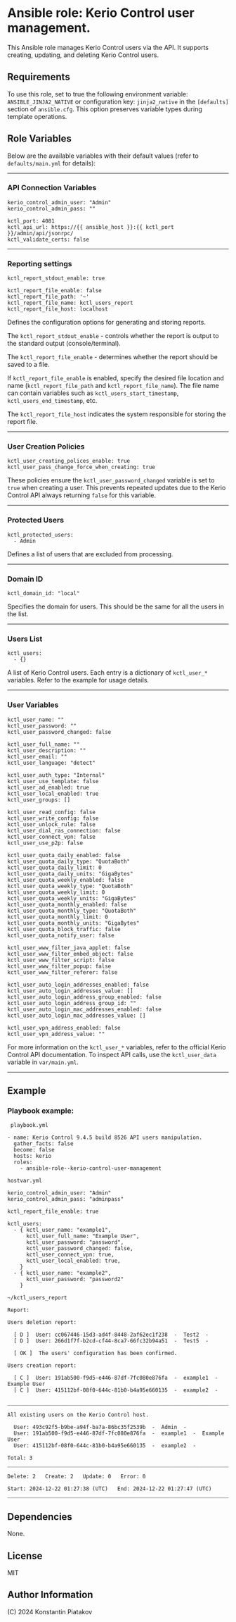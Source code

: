 Ansible role: Kerio Control user management.
============================================

This Ansible role manages Kerio Control users via the API. It supports creating, updating, and deleting Kerio Control users.

Requirements
------------

To use this role, set to true the following environment variable: ```ANSIBLE_JINJA2_NATIVE``` or configuration key: ```jinja2_native``` in the ```[defaults]``` section of ```ansible.cfg```. This option preserves variable types during template operations.

Role Variables
--------------
Below are the available variables with their default values (refer to ```defaults/main.yml``` for details):

---
### API Connection Variables
```
kerio_control_admin_user: "Admin"
kerio_control_admin_pass: ""

kctl_port: 4081
kctl_api_url: https://{{ ansible_host }}:{{ kctl_port }}/admin/api/jsonrpc/
kctl_validate_certs: false
```

---
### Reporting settings
```
kctl_report_stdout_enable: true

kctl_report_file_enable: false
kctl_report_file_path: '~'
kctl_report_file_name: kctl_users_report
kctl_report_file_host: localhost
```
Defines the configuration options for generating and storing reports. 

The ```kctl_report_stdout_enable``` - controls whether the report is output to the standard output (console/terminal). 

The ```kctl_report_file_enable``` - determines whether the report should be saved to a file. 

If ```kctl_report_file_enable``` is enabled, specify the desired file location and name (```kctl_report_file_path``` and ```kctl_report_file_name```). The file name can contain variables such as ```kctl_users_start_timestamp```, ```kctl_users_end_timestamp```, etc.

The ```kctl_report_file_host``` indicates the system responsible for storing the report file.

---
### User Creation Policies
```
kctl_user_creating_polices_enable: true
kctl_user_pass_change_force_when_creating: true
```
These policies ensure the ```kctl_user_password_changed``` variable is set to ```true``` when creating a user. This prevents repeated updates due to the Kerio Control API always returning ```false``` for this variable.

---
### Protected Users
```
kctl_protected_users:
  - Admin
```
Defines a list of users that are excluded from processing.

---
### Domain ID
```
kctl_domain_id: "local"
```
Specifies the domain for users. This should be the same for all the users in the list.

---
### Users List
```
kctl_users:
  - {}
```
A list of Kerio Control users. Each entry is a dictionary of ```kctl_user_*``` variables. Refer to the example for usage details.

---
### User Variables
```
kctl_user_name: ""
kctl_user_password: ""
kctl_user_password_changed: false

kctl_user_full_name: ""
kctl_user_description: ""
kctl_user_email: ""
kctl_user_language: "detect"

kctl_user_auth_type: "Internal"
kctl_user_use_template: false
kctl_user_ad_enabled: true
kctl_user_local_enabled: true
kctl_user_groups: []

kctl_user_read_config: false
kctl_user_write_config: false
kctl_user_unlock_rule: false
kctl_user_dial_ras_connection: false
kctl_user_connect_vpn: false
kctl_user_use_p2p: false

kctl_user_quota_daily_enabled: false
kctl_user_quota_daily_type: "QuotaBoth"
kctl_user_quota_daily_limit: 0
kctl_user_quota_daily_units: "GigaBytes"
kctl_user_quota_weekly_enabled: false
kctl_user_quota_weekly_type: "QuotaBoth"
kctl_user_quota_weekly_limit: 0
kctl_user_quota_weekly_units: "GigaBytes"
kctl_user_quota_monthly_enabled: false
kctl_user_quota_monthly_type: "QuotaBoth"
kctl_user_quota_monthly_limit: 0
kctl_user_quota_monthly_units: "GigaBytes"
kctl_user_quota_block_traffic: false
kctl_user_quota_notify_user: false

kctl_user_www_filter_java_applet: false
kctl_user_www_filter_embed_object: false
kctl_user_www_filter_script: false
kctl_user_www_filter_popup: false
kctl_user_www_filter_referer: false

kctl_user_auto_login_addresses_enabled: false
kctl_user_auto_login_addresses_value: []
kctl_user_auto_login_address_group_enabled: false
kctl_user_auto_login_address_group_id: ""
kctl_user_auto_login_mac_addresses_enabled: false
kctl_user_auto_login_mac_addresses_value: []

kctl_user_vpn_address_enabled: false
kctl_user_vpn_address_value: ""
```
For more information on the ```kctl_user_*``` variables, refer to the official Kerio Control API documentation. To inspect API calls, use the ```kctl_user_data``` variable in ```var/main.yml```.

---

Example
-------
### Playbook example:

``` playbook.yml```
```
- name: Kerio Control 9.4.5 build 8526 API users manipulation.
  gather_facts: false
  become: false
  hosts: kerio
  roles:
    - ansible-role--kerio-control-user-management
```
```hostvar.yml```

```
kerio_control_admin_user: "Admin"
kerio_control_admin_pass: "adminpass"

kctl_report_file_enable: true

kctl_users:
  - { kctl_user_name: "example1",
      kctl_user_full_name: "Example User",
      kctl_user_password: "password", 
      kctl_user_password_changed: false,
      kctl_user_connect_vpn: true,
      kctl_user_local_enabled: true,
    }
  - { kctl_user_name: "example2", 
      kctl_user_password: "password2"
    }
```
```~/kctl_users_report```

```
Report:

Users deletion report:

  [ D ]  User: cc067446-15d3-ad4f-8448-2af62ec1f238  -  Test2  -  
  [ D ]  User: 266d1f7f-b2cd-cf44-8ca7-66fc32b94a51  -  Test5  -  
  
  [ OK ]  The users' configuration has been confirmed.

Users creation report:

  [ C ]  User: 191ab500-f9d5-e446-87df-7fc080e876fa  -  example1  -  Example User
  [ C ]  User: 415112bf-08f0-644c-81b0-b4a95e660135  -  example2  -  
  
____________________________________________________________________________________________________

All existing users on the Kerio Control host.

  User: 493c92f5-b9be-a94f-ba7a-86bc35f2539b  -  Admin  -  
  User: 191ab500-f9d5-e446-87df-7fc080e876fa  -  example1  -  Example User
  User: 415112bf-08f0-644c-81b0-b4a95e660135  -  example2  -  
  
Total: 3
____________________________________________________________________________________________________

Delete: 2   Create: 2   Update: 0   Error: 0

Start: 2024-12-22 01:27:38 (UTC)   End: 2024-12-22 01:27:47 (UTC)
____________________________________________________________________________________________________
```
Dependencies
------------
None.

License
-------
MIT

Author Information
------------------
(C) 2024 Konstantin Piatakov
